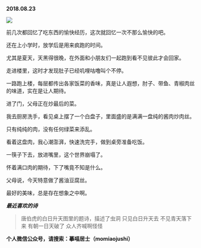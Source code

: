 
          
            
**2018.08.23**



![](//upload-images.jianshu.io/upload_images/51001-5ac0e364e0293fdd.jpeg)




前几次都回忆了吃东西的愉快经历，这次就回忆一次不那么愉快的吧。

还在上小学时，放学后是用来疯跑的时间。

尤其是夏天，天黑得很晚，在外面和小朋友们一起跑到看不见彼此才会回家。

走进楼里，这时才发现肚子已经叽哩咕噜叫个不停。

一路跑上楼，每层都传出各家饭菜的香味，真是让人遐想，肘子、带鱼、青椒肉丝的味道，实在是让人期待。

进了门，父母正在炒最后的菜。

我去厨房洗手，看见桌上摆了一个白盘子，里面盛的是满满一盘纯的酱肉炒肉丝。

只有纯纯的肉，没有任何绿菜来添乱。

看着这盘肉，我心潮澎湃，快速洗完手，做到桌旁准备吃饭。

一筷子下去，放进嘴里，这个世界崩塌了。

怀着满口肉的期待，下了嘴竟不知是什么。

父母说，今天特意做了酱油豆腐丝。

最好的美味，总是存在想象之中啊。


***最近喜欢的诗***
>唐伯虎的白日升天图里的题诗，描述了虫洞
只见白日升天去
不见青天落下来
有朝一日天破了
众人齐喊啊怪怪




**个人微信公众号，请搜索：摹喵居士（momiaojushi）**

          
        